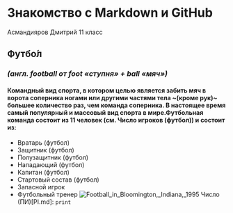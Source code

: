 # Знакомство с Markdown и GitHub
Асмандияров Дмитрий 11 класс
## Футбо́л 
### *(англ. football от foot «ступня» + ball «мяч»)*
#### Командный вид спорта, в котором целью является забить мяч в ворота соперника ногами или другими частями тела ~(кроме рук)~ большее количество раз, чем команда соперника. В настоящее время самый популярный и массовый вид спорта в мире.Футбольная команда состоит из 11 человек (см. Число игроков (футбол)) и состоит из:

* Вратарь (футбол)
* Защитник (футбол)
* Полузащитник (футбол)
* Нападающий (футбол)
* Капитан (футбол)
* Стартовый состав (футбол)
* Запасной игрок
* Футбольный тренер
  ![Football_in_Bloomington,_Indiana,_1995](https://github.com/user-attachments/assets/aa602077-dd9d-49af-90d2-c31128b66892)
Число (ПИ)[PI.md]:
`print`
